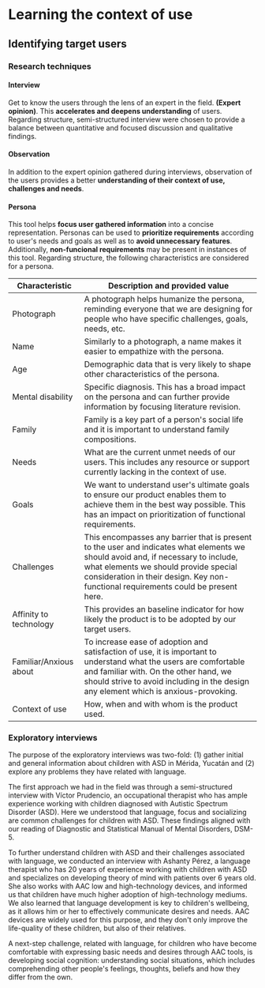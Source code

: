 # Learning the context of use

## Identifying target users

### Research techniques

#### Interview

Get to know the users through the lens of an expert in the field. **(Expert opinion)**. This **accelerates and deepens understanding** of users. Regarding structure, semi-structured interview were chosen to provide a balance between quantitative and focused discussion and qualitative findings.

#### Observation

In addition to the expert opinion gathered during interviews, observation of the users provides a better **understanding of their context of use, challenges and needs**.

#### Persona

This tool helps **focus user gathered information** into a concise representation. Personas can be used to **prioritize requirements** according to user's needs and goals as well as to **avoid unnecessary features**. Additionally, **non-funcional requirements** may be present in instances of this tool. Regarding structure, the following characteristics are considered for a persona.

| Characteristic | Description and provided value |
|---|---|
| Photograph | A photograph helps humanize the persona, reminding everyone that we are designing for people who have specific challenges, goals, needs, etc. |
| Name | Similarly to a photograph, a name makes it easier to empathize with the persona. |
| Age | Demographic data that is very likely to shape other characteristics of the persona. |
| Mental disability | Specific diagnosis. This has a broad impact on the persona and can further provide information by focusing literature revision. |
| Family | Family is a key part of a person's social life and it is important to understand family compositions. |
| Needs | What are the current unmet needs of our users. This includes any resource or support currently lacking in the context of use. |
| Goals | We want to understand user's ultimate goals to ensure our product enables them to achieve them in the best way possible. This has an impact on prioritization of functional requirements. |
| Challenges | This encompasses any barrier that is present to the user and indicates what elements we should avoid and, if necessary to include, what elements we should provide special consideration in their design. Key non-functional requirements could be present here. |
| Affinity to technology | This provides an baseline indicator for how likely the product is to be adopted by our target users. |
| Familiar/Anxious about | To increase ease of adoption and satisfaction of use, it is important to understand what the users are comfortable and familiar with. On the other hand, we should strive to avoid including in the design any element which is anxious-provoking. |
| Context of use | How, when and with whom is the product used. |

### Exploratory interviews

The purpose of the exploratory interviews was two-fold: (1) gather initial and general information about children with ASD in Mérida, Yucatán and (2) explore any problems they have related with language.

The first approach we had in the field was through a semi-structured interview with Víctor Prudencio, an occupational therapist who has ample experience working with children diagnosed with Autistic Spectrum Disorder (ASD). Here we understood that language, focus and socializing are common challenges for children with ASD. These findings aligned with our reading of Diagnostic and Statistical Manual of Mental Disorders, DSM-5.

To further understand children with ASD and their challenges associated with language, we conducted an interview with Ashanty Pérez, a language therapist who has 20 years of experience working with children with ASD and specializes on developing theory of mind with patients over 6 years old. She also works with AAC low and high-technology devices, and informed us that children have much higher adoption of high-technology mediums. We also learned that language development is key to children's wellbeing, as it allows  him or her to effectively communicate desires and needs. AAC devices are widely used for this purpose, and they don't only improve the life-quality of these children, but also of their relatives.

A next-step challenge, related with language, for children who have become comfortable with expressing basic needs and desires through AAC tools, is developing social cognition: understanding social situations, which includes comprehending other people's feelings, thoughts, beliefs and how they differ from the own.
